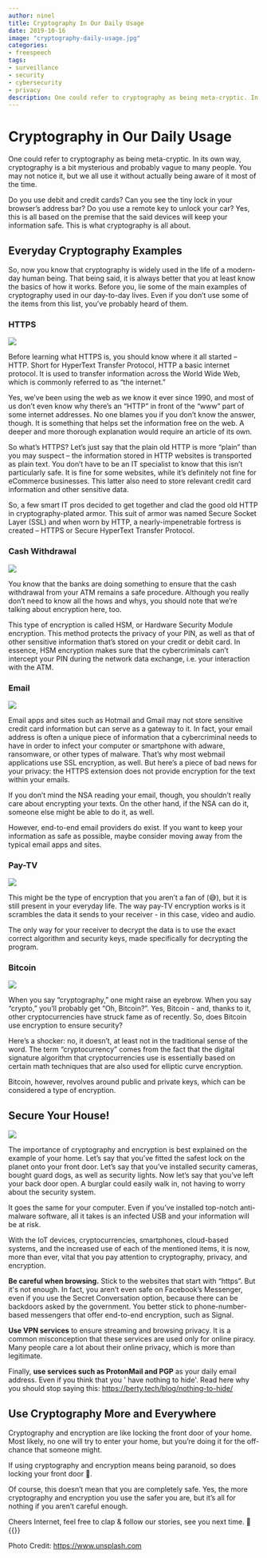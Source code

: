 ```yaml
---
author: ninel
title: Cryptography In Our Daily Usage
date: 2019-10-16
image: "cryptography-daily-usage.jpg"
categories:
- freespeech
tags:
- surveillance
- security
- cybersecurity
- privacy
description: One could refer to cryptography as being meta-cryptic. In its own way, cryptography is a bit mysterious and probably vague to many people. You may not notice it, but we all use it without actually being aware of it most of the time.
---
```



# Cryptography in Our Daily Usage


One could refer to cryptography as being meta-cryptic. In its own way, cryptography is a bit mysterious and probably vague to many people. You may not notice it, but we all use it without actually being aware of it most of the time.

Do you use debit and credit cards? Can you see the tiny lock in your browser’s address bar? Do you use a remote key to unlock your car? Yes, this is all based on the premise that the said devices will keep your information safe. This is what cryptography is all about.


## Everyday Cryptography Examples

So, now you know that cryptography is widely used in the life of a modern-day human being. That being said, it is always better that you at least know the basics of how it works. Before you, lie some of the main examples of cryptography used in our day-to-day lives. Even if you don’t use some of the items from this list, you’ve probably heard of them.

### HTTPS
![](https.jpg)

Before learning what HTTPS is, you should know where it all started – HTTP. Short for HyperText Transfer Protocol, HTTP a basic internet protocol. It is used to transfer information across the World Wide Web, which is commonly referred to as “the internet.”

Yes, we’ve been using the web as we know it ever since 1990, and most of us don’t even know why there’s an “HTTP” in front of the “www” part of some internet addresses.
No one blames you if you don’t know the answer, though. It is something that helps set the information free on the web. A deeper and more thorough explanation would require an article of its own.

So what’s HTTPS? Let’s just say that the plain old HTTP is more “plain” than you may suspect – the information stored in HTTP websites is transported as plain text. You don’t have to be an IT specialist to know that this isn’t particularly safe. It is fine for some websites, while it’s definitely not fine for eCommerce businesses. This latter also need to store relevant credit card information and other sensitive data.

So, a few smart IT pros decided to get together and clad the good old HTTP in cryptography-plated armor. This suit of armor was named Secure Socket Layer (SSL) and when worn by HTTP, a nearly-impenetrable fortress is created – HTTPS or Secure HyperText Transfer Protocol.

### Cash Withdrawal

![](creditcard.jpg)

You know that the banks are doing something to ensure that the cash withdrawal from your ATM remains a safe procedure. Although you really don’t need to know all the hows and whys, you should note that we’re talking about encryption here, too.

This type of encryption is called HSM, or Hardware Security Module encryption. This method protects the privacy of your PIN, as well as that of other sensitive information that’s stored on your credit or debit card. In essence, HSM encryption makes sure that the cybercriminals can’t intercept your PIN during the network data exchange, i.e. your interaction with the ATM.

### Email

![](email.jpg)

Email apps and sites such as Hotmail and Gmail may not store sensitive credit card information but can serve as a gateway to it. In fact, your email address is often a unique piece of information that a cybercriminal needs to have in order to infect your computer or smartphone with adware, ransomware, or other types of malware. That’s why most webmail applications use SSL encryption, as well. But here’s a piece of bad news for your privacy: the HTTPS extension does not provide encryption for the text within your emails.

If you don’t mind the NSA reading your email, though, you shouldn’t really care about encrypting your texts. On the other hand, if the NSA can do it, someone else might be able to do it, as well. 

However, end-to-end email providers do exist. If you want to keep your information as safe as possible, maybe consider moving away from the typical email apps and sites.

### Pay-TV

![](tv.jpg)

This might be the type of encryption that you aren’t a fan of (😅), but it is still present in your everyday life. The way pay-TV encryption works is it scrambles the data it sends to your receiver - in this case, video and audio. 

The only way for your receiver to decrypt the data is to use the exact correct algorithm and security keys, made specifically for decrypting the program.

### Bitcoin

![](bitcoin.jpg)

When you say “cryptography,” one might raise an eyebrow. When you say “crypto,” you’ll probably get “Oh, Bitcoin?”. Yes, Bitcoin - and, thanks to it, other cryptocurrencies have struck fame as of recently. So, does Bitcoin use encryption to ensure security? 

Here’s a shocker: no, it doesn’t, at least not in the traditional sense of the word. The term “cryptocurrency” comes from the fact that the digital signature algorithm that cryptocurrencies use is essentially based on certain math techniques that are also used for elliptic curve encryption. 

Bitcoin, however, revolves around public and private keys, which can be considered a type of encryption. 

## Secure Your House!

![](camera.jpg)

The importance of cryptography and encryption is best explained on the example of your home. Let’s say that you’ve fitted the safest lock on the planet onto your front door. Let’s say that you’ve installed security cameras, bought guard dogs, as well as security lights. Now let’s say that you’ve left your back door open. A burglar could easily walk in, not having to worry about the security system.

It goes the same for your computer. Even if you’ve installed top-notch anti-malware software, all it takes is an infected USB and your information will be at risk.

With the IoT devices, cryptocurrencies, smartphones, cloud-based systems, and the increased use of each of the mentioned items, it is now, more than ever, vital that you pay attention to cryptography, privacy, and encryption.

**Be careful when browsing.** Stick to the websites that start with “https”. But it's not enough. In fact, you aren’t even safe on Facebook’s Messenger, even if you use the Secret Conversation option, because there can be backdoors asked by the government. You better stick to phone-number-based messengers that offer end-to-end encryption, such as Signal.

**Use VPN services** to ensure streaming and browsing privacy. It is a common misconception that these services are used only for online piracy. Many people care a lot about their online privacy, which is more than legitimate.

Finally, **use services such as ProtonMail and PGP** as your daily email address. Even if you think that you ' have nothing to hide'. Read here why you should stop saying this: https://berty.tech/blog/nothing-to-hide/

## Use Cryptography More and Everywhere

Cryptography and encryption are like locking the front door of your home. Most likely, no one will try to enter your home, but you’re doing it for the off-chance that someone might. 

If using cryptography and encryption means being paranoid, so does locking your front door 🤪.

Of course, this doesn’t mean that you are completely safe. Yes, the more cryptography and encryption you use the safer you are, but it’s all for nothing if you aren’t careful enough.



Cheers Internet, feel free to clap & follow our stories, see you next time. 🤫
</br>
 {{<tweet id="1175014666310959104">}}

Photo Credit: https://www.unsplash.com 

